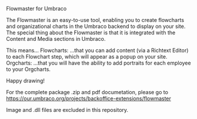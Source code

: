 Flowmaster for Umbraco

The Flowmaster is an easy-to-use tool, enabling you to create flowcharts and organizational charts in the Umbraco backend to display on your site.
The special thing about the Flowmaster is that it is integrated with the Content and Media sections in Umbraco.

This means... 
  Flowcharts: ...that you can add content (via a Richtext Editor) to each Flowchart step, which will appear as a popup on your site.
  Orgcharts: ...that you will have the ability to add portraits for each employee to your Orgcharts.
  
Happy drawing!

For the complete package .zip and pdf documetation, please go to https://our.umbraco.org/projects/backoffice-extensions/flowmaster

Image and .dll files are excluded in this repository.
